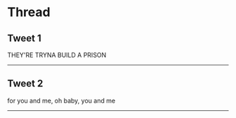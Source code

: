 # Thread

## Tweet 1

THEY'RE TRYNA BUILD A PRISON

---

## Tweet 2

for you and me, oh baby, you and me

---

